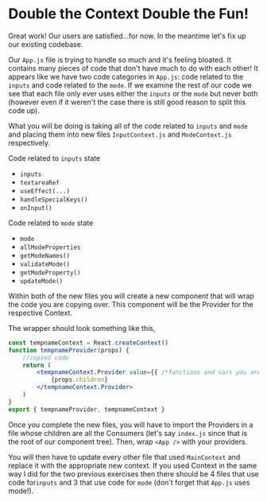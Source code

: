 # Double the Context Double the Fun!

Great work! Our users are satisfied...for now. In the meantime let's fix up our existing codebase. 

Our `App.js` file is trying to handle so much and it's feeling bloated. It contains many pieces of code that don't have much to do with each other! It appears like we have two code categories in `App.js`: code related to the `inputs` and code related to the `mode`. If we examine the rest of our code we see that each file only ever uses either the `inputs` or the `mode` but never both (however even if it weren't the case there is still good reason to split this code up).

What you will be doing is taking all of the code related to `inputs` and `mode` and placing them into new files `InputContext.js` and `ModeContext.js` respectively. 

Code related to `inputs` state

- `inputs`
- `textareaRef`
- `useEffect(...)`
- `handleSpecialKeys()`
- `onInput()`

Code related to `mode` state

- `mode`
- `allModeProperties`
- `getModeNames()`
- `validateMode()`
- `getModeProperty()`
- `updateMode()`

Within both of the new files you will create a new component that will wrap the code you are copying over. This component will be the Provider for the respective Context.

The wrapper should look something like this,

```jsx
const tempnameContext = React.createContext()
function tempnameProvider(props) {
	//copied code
    return (
    	<tempnameContext.Provider value={{ /*functions and vars you are providing*/ }}>
        	{props.children}
        </tempnameContext.Provider>
    )
}
export { tempnameProvider, tempnameContext }
```

Once you complete the new files, you will have to import the Providers in a file whose children are all the Consumers (let's say `index.js` since that is the root of our component tree). Then, wrap `<App />` with your providers.

You will then have to update every other file that used `MainContext` and replace it with the appropriate new context. If you used Context in the same way I did for the two previous exercises then there should be 4 files that use  code for`inputs` and 3 that use code for `mode` (don't forget that `App.js` uses mode!). 